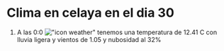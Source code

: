 # Clima en celaya en el dia 30

1. A las 0:0 !["icon weather"](http://openweathermap.org/img/w/10n.png) tenemos una temperatura de 12.41 C con lluvia ligera y  vientos de 1.05 y nubosidad al 32%
